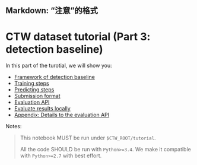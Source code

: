 ## Markdown: “注意”的格式

# CTW dataset tutorial (Part 3: detection baseline)

In this part of the turotial, we will show you:

  - [Framework of detection baseline](#Framework-of-detection-baseline)
  - [Training steps](#Training-steps)
  - [Predicting steps](#Predicting-steps)
  - [Submission format](#Submission-format)
  - [Evaluation API](#Evaluation-API)
  - [Evaluate results locally](#Evaluate-results-locally)
  - [Appendix: Details to the evaluation API](#Appendix:-Details-to-the-evaluation-API)

Notes:

  > This notebook MUST be run under `$CTW_ROOT/tutorial`.
  >
  > All the code SHOULD be run with `Python>=3.4`. We make it compatible with `Python>=2.7` with best effort.




